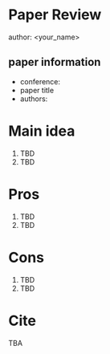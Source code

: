 # Paper Review

author: <your_name>

## paper information

- conference: 
- paper title
- authors:

# Main idea
1. TBD
2. TBD
   
# Pros
1. TBD
2. TBD
   
# Cons
1. TBD
2. TBD
   
# Cite
TBA
